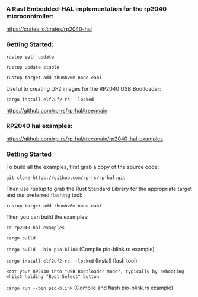 
### A Rust Embedded-HAL implementation for the rp2040 microcontroller:

https://crates.io/crates/rp2040-hal



### Getting Started:

`rustup self update`

`rustup update stable`

`rustup target add thumbv6m-none-eabi`

Useful to creating UF2 images for the RP2040 USB Bootloader:

`cargo install elf2uf2-rs --locked`

https://github.com/rp-rs/rp-hal/tree/main



### RP2040 hal examples: 

https://github.com/rp-rs/rp-hal/tree/main/rp2040-hal-examples

### Getting Started
To build all the examples, first grab a copy of the source code:

`git clone https://github.com/rp-rs/rp-hal.git`

Then use rustup to grab the Rust Standard Library for the appropriate target and our preferred flashing tool:

`rustup target add thumbv6m-none-eabi`

Then you can build the examples:

`cd rp2040-hal-examples`

`cargo build`

`cargo build --bin pio-blink`   (Compile pio-blink.rs example) 

`cargo install elf2uf2-rs --locked` (Install flash tool) 

`Boot your RP2040 into "USB Bootloader mode", typically by rebooting whilst holding "Boot Select" button`

`cargo run --bin pio-blink`     (Compile and flash pio-blink.rs example)







